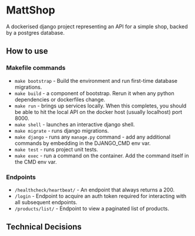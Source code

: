 # MattShop

A dockerised django project representing an API for a simple shop, backed by a postgres database.

## How to use

### Makefile commands

* `make bootstrap` - Build the environment and run first-time database migrations.
* `make build` - a component of bootstrap. Rerun it when any python dependencies or dockerfiles change.
* `make run` - brings up services locally. When this completes, you should be able to hit the local API on the docker host (usually localhost) port 8000.
* `make shell` - launches an interactive django shell.
* `make migrate` - runs django migrations.
* `make django` - runs any `manage.py` command - add any additional commands by embedding in the DJANGO_CMD env var.
* `make test` - runs project unit tests.
* `make exec` - run a command on the container. Add the command itself in the CMD env var.


### Endpoints

* `/healthcheck/heartbeat/` - An endpoint that always returns a 200.
* `/login` - Endpoint to acquire an auth token required for interacting with all subsequent endpoints.
* `/products/list/` - Endpoint to view a paginated list of products.

## Technical Decisions
